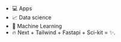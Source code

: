 - 💻 Apps
- 📈 Data science
- 🤖 Machine Learning
- 🔥 Next + Tailwind + Fastapi + Sci-kit = ✨.

<!---
KingLegitto/KingLegitto is a ✨ special ✨ repository because its `README.md` (this file) appears on your GitHub profile.
You can click the Preview link to take a look at your changes.
--->
